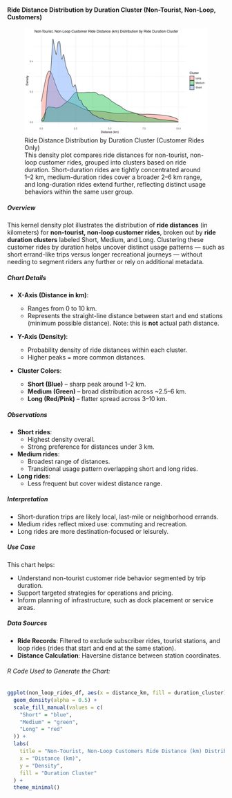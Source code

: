 #### Ride Distance Distribution by Duration Cluster (Non-Tourist, Non-Loop, Customers)

<figure class="float-right">
  <a href="../images/Non-Tourist_Non-Loop_Customer_Ride_Distance_Distribution_by_Ride_Duration_Cluster.png" target="_blank" title="Select image to open full sized chart">
  <img src="../images/thumbnails/Non-Tourist_Non-Loop_Customer_Ride_Distance_Distribution_by_Ride_Duration_Cluster.png" alt="Density plot showing the distribution of ride distances in kilometers for non-tourist, non-loop customer rides, grouped into Short, Medium, and Long duration clusters. Short rides peak around 1–2 km, Medium rides span 2–6 km, and Long rides extend beyond 6 km.">
  </a>
  <figcaption>
    Ride Distance Distribution by Duration Cluster (Customer Rides Only)<br>
    This density plot compares ride distances for non-tourist, non-loop customer rides, grouped into clusters based on ride duration. Short-duration rides are tightly concentrated around 1–2 km, medium-duration rides cover a broader 2–6 km range, and long-duration rides extend further, reflecting distinct usage behaviors within the same user group.
  </figcaption>
</figure>

##### Overview

This kernel density plot illustrates the distribution of **ride distances** (in kilometers) for **non-tourist, non-loop customer rides**, broken out by **ride duration clusters** labeled Short, Medium, and Long. Clustering these customer rides by duration helps uncover distinct usage patterns — such as short errand-like trips versus longer recreational journeys — without needing to segment riders any further or rely on additional metadata.

##### Chart Details

- **X-Axis (Distance in km)**:
  - Ranges from 0 to 10 km.
  - Represents the straight-line distance between start and end stations (minimum possible distance). Note: this is **not** actual path distance.

- **Y-Axis (Density)**:
  - Probability density of ride distances within each cluster.
  - Higher peaks = more common distances.

- **Cluster Colors**:
  - **Short (Blue)** – sharp peak around 1–2 km.
  - **Medium (Green)** – broad distribution across ~2.5–6 km.
  - **Long (Red/Pink)** – flatter spread across 3–10 km.

##### Observations

- **Short rides**:
  - Highest density overall.
  - Strong preference for distances under 3 km.
- **Medium rides**:
  - Broadest range of distances.
  - Transitional usage pattern overlapping short and long rides.
- **Long rides**:
  - Less frequent but cover widest distance range.

##### Interpretation

- Short-duration trips are likely local, last-mile or neighborhood errands.
- Medium rides reflect mixed use: commuting and recreation.
- Long rides are more destination-focused or leisurely.

##### Use Case

This chart helps:
- Understand non-tourist customer ride behavior segmented by trip duration.
- Support targeted strategies for operations and pricing.
- Inform planning of infrastructure, such as dock placement or service areas.

##### Data Sources

- **Ride Records**: Filtered to exclude subscriber rides, tourist stations, and loop rides (rides that start and end at the same station).
- **Distance Calculation**: Haversine distance between station coordinates.

###### R Code Used to Generate the Chart:

```r
ggplot(non_loop_rides_df, aes(x = distance_km, fill = duration_cluster)) +
  geom_density(alpha = 0.5) +
  scale_fill_manual(values = c(
    "Short" = "blue",
    "Medium" = "green",
    "Long" = "red"
  )) +
  labs(
    title = "Non-Tourist, Non-Loop Customers Ride Distance (km) Distribution by Ride Duration Cluster",
    x = "Distance (km)",
    y = "Density",
    fill = "Duration Cluster"
  ) +
  theme_minimal()
```


